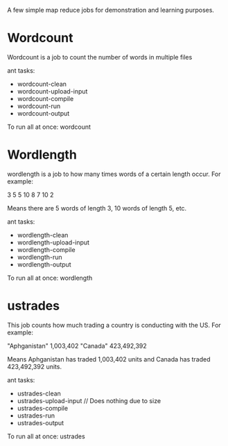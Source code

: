 A few simple map reduce jobs for demonstration and learning purposes.

# Wordcount
Wordcount is a job to count the number of words in multiple files

ant tasks:

* wordcount-clean
* wordcount-upload-input
* wordcount-compile
* wordcount-run
* wordcount-output

To run all at once:
wordcount

# Wordlength
wordlength is a job to how many times words of a certain length occur. For example:

3 5
5 10
8 7
10 2

Means there are 5 words of length 3, 10 words of length 5, etc.

ant tasks:

* wordlength-clean
* wordlength-upload-input
* wordlength-compile
* wordlength-run
* wordlength-output

To run all at once:
wordlength

# ustrades
This job counts how much trading a country is conducting with the US. For example:

"Aphganistan" 1,003,402
"Canada" 423,492,392

Means Aphganistan has traded 1,003,402 units and Canada has traded 423,492,392 units.

ant tasks:

* ustrades-clean
* ustrades-upload-input // Does nothing due to size
* ustrades-compile
* ustrades-run
* ustrades-output

To run all at once:
ustrades